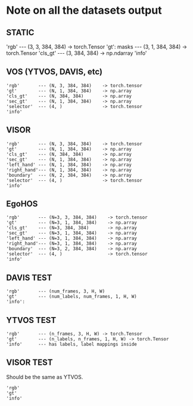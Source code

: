# Note on all the datasets output

## STATIC
'rgb'       --- (3, 3, 384, 384)  -> torch.Tensor
'gt': masks --- (3, 1, 384, 384)  -> torch.Tensor
'cls_gt'    --- (3, 384, 384)     -> np.ndarray
'info'



## VOS (YTVOS, DAVIS, etc)
```
'rgb'       --- (N, 3, 384, 384)    -> torch.tensor
'gt'        --- (N, 1, 384, 384)    -> np.array
'cls_gt'    --- (N, 384, 384)       -> np.array
'sec_gt'    --- (N, 1, 384, 384)    -> np.array
'selector'  --- (4, )               -> torch.tensor
'info'
```

## VISOR
```
'rgb'       --- (N, 3, 384, 384)    -> torch.tensor
'gt'        --- (N, 1, 384, 384)    -> np.array
'cls_gt'    --- (N, 384, 384)       -> np.array
'sec_gt'    --- (N, 1, 384, 384)    -> np.array
'left_hand' --- (N, 1, 384, 384)    -> np.array
'right_hand'--- (N, 1, 384, 384)    -> np.array
'boundary'  --- (N, 2, 384, 384)    -> np.array
'selector'  --- (4, )               -> torch.tensor
'info'
```

## EgoHOS
```
'rgb'       --- (N=3, 3, 384, 384)    -> torch.tensor
'gt'        --- (N=3, 1, 384, 384)    -> np.array
'cls_gt'    --- (N=3, 384, 384)       -> np.array
'sec_gt'    --- (N=3, 1, 384, 384)    -> np.array
'left_hand' --- (N=3, 1, 384, 384)    -> np.array
'right_hand'--- (N=3, 1, 384, 384)    -> np.array
'boundary'  --- (N=3, 2, 384, 384)    -> np.array
'selector'  --- (4, )                 -> torch.tensor
'info'
```

## DAVIS TEST
```
'rgb'       --- (num_frames, 3, H, W)
'gt'        --- (num_labels, num_frames, 1, H, W)
'info':
```

## YTVOS TEST
```
'rgb'       --- (n_frames, 3, H, W) -> torch.Tensor
'gt'        --- (n_labels, n_frames, 1, H, W) -> torch.Tensor
'info'      --- has labels, label mappings inside
```

## VISOR TEST
Should be the same as YTVOS.
```
'rgb'
'gt'
'info'
```
